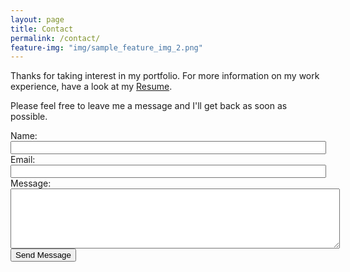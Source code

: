 ```yaml
---
layout: page
title: Contact
permalink: /contact/
feature-img: "img/sample_feature_img_2.png"
---
```


Thanks for taking interest in my portfolio. For more information on my work experience, have a look at my [Resume](https://drive.google.com/drive/folders/0B-5wm6CAWOXEUEppS3dram03TTA).

Please feel free to leave me a message and I'll get back as soon as possible.

<form action="https://getsimpleform.com/messages?form_api_token=3ede85d20dd6e0104931b96448e0a84b" method="post">
  <!-- the redirect_to is optional, the form will redirect to the referrer on submission -->
  <input type='hidden' name='redirect_to' value='http://new-beginning.me/thank-you/'>
  Name: <br>
  <input class="form-control" type='text' name='name' size='60' ><br>
  Email: <br>
  <input class="form-control" type='email' name='email' size="60" ><br>
  Message: <br>
  <textarea class="form-control" name='message' rows='6' cols='63'></textarea><br>
  <input type='submit' value='Send Message' />
</form>

